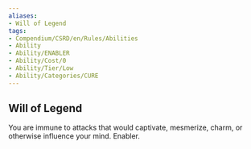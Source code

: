 ```yaml
---
aliases:
- Will of Legend
tags:
- Compendium/CSRD/en/Rules/Abilities
- Ability
- Ability/ENABLER
- Ability/Cost/0
- Ability/Tier/Low
- Ability/Categories/CURE
---
```


  
## Will of Legend  
You are immune to attacks that would captivate, mesmerize, charm, or otherwise influence your mind. Enabler. 